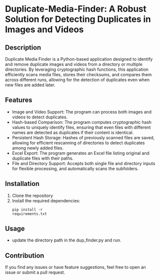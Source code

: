 # Duplicate-Media-Finder: A Robust Solution for Detecting Duplicates in Images and Videos

## Description
Duplicate Media Finder is a Python-based application designed to identify and remove duplicate images and videos from a directory or multiple directories. By leveraging cryptographic hash functions, this application efficiently scans media files, stores their checksums, and compares them across different runs, allowing for the detection of duplicates even when new files are added later.

## Features
* Image and Video Support: The program can process both images and videos to detect duplicates.
* Hash-based Comparison: The program computes cryptographic hash values to uniquely identify files, ensuring that even files with different names are detected as duplicates if their content is identical.
* Persistent Hash Storage: Hashes of previously scanned files are saved, allowing for efficient rescanning of directories to detect duplicates among newly added files.
* Excel Export: The program generates an Excel file listing original and duplicate files with their paths.
* File and Directory Support: Accepts both single file and directory inputs for flexible processing, and automatically scans the subfolders.

## Installation
1. Clone the repository
2. Install the required dependencies: <pre><code>pip install -r requirements.txt</code></pre>

## Usage
* update the directory path in the dup_finder.py and run.

## Contribution
If you find any issues or have feature suggestions, feel free to open an issue or submit a pull request.
